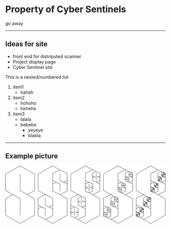 # Property of Cyber Sentinels
go away

---
## Ideas for site
* front end for distriputed scanner
* Project display page
* Cyber Sentinel site

This is a nested/numbered list
1. item1
   * hahah
2. item2
   * hohoho
   * hehehe
3. item3
   * lalala
   * bebebe
     * yeyeye
     * blabla

--- 
## Example picture

![Cool Picture](./Assets/coolpic.png)
